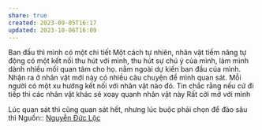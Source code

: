 ```yaml
---
share: true
created: 2023-09-05T16:17
updated: 2023-10-06T16:09
---
```

Ban đầu thì mình có một chi tiết Một cách tự nhiên, nhân vật tiềm năng tự động có một kết nối thu hút với mình, thu hút sự chú ý của mình, làm mình dành nhiều mối quan tâm cho họ. nằm ngoài dự kiến ban đầu của mình. Nhận ra ở nhân vật mới này có nhiều câu chuyện để mình quan sát. Mỗi người có một xu hướng kết nối với nhân vật nào đó. Tin chắc rằng nếu cứ đi tiếp thì các nhân vật khác sẽ xoay quanh nhân vật này
Rất cởi mở với mình

Lúc quan sát thì cũng quan sát hết, nhưng lúc buộc phải chọn để đào sâu thì 
Nguồn:: [Nguyễn Đức Lộc](Nguy%E1%BB%85n%20%C4%90%E1%BB%A9c%20L%E1%BB%99c.md#)
